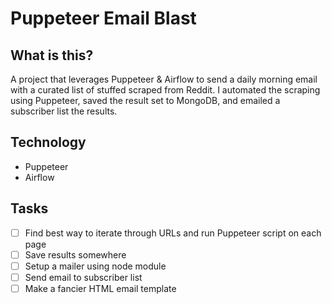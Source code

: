 # Puppeteer Email Blast

## What is this?

A project that leverages Puppeteer & Airflow to send a daily morning email with a curated list of stuffed scraped from Reddit. I automated the scraping using Puppeteer, saved the result set to MongoDB, and emailed a subscriber list the results.

## Technology

- Puppeteer
- Airflow

## Tasks

- [ ] Find best way to iterate through URLs and run Puppeteer script on each page
- [ ] Save results somewhere
- [ ] Setup a mailer using node module
- [ ] Send email to subscriber list
- [ ] Make a fancier HTML email template
